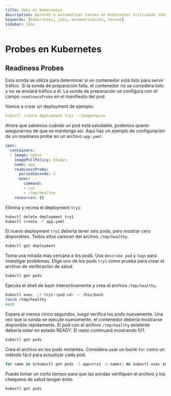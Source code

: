 ```yaml
---
title: Jobs en Kubernetes
description: Aprende a automatizar tareas en Kubernetes utilizando Jobs, incluyendo ejemplos de sintaxis y configuración.
keywords: [kubernetes, jobs, automatización, tareas]
sidebar: Jobs
---
```


# Probes en Kubernetes

## Readiness Probes
Esta sonda se utiliza para determinar si un contenedor está listo para servir tráfico. Si la sonda de preparación falla, el contenedor no se considera listo y no se enviará tráfico a él. La sonda de preparación se configura con el campo `readinessProbe` en el manifiesto del pod.

Vamos a crear un deployment de ejemplo:
```yaml
kubectl create deployment try1 --image=nginx
```

Ahora que sabemos cuándo un pod está saludable, podemos querer asegurarnos de que se mantenga así. Aquí hay un ejemplo de configuración de un readiness probe en un archivo `app.yaml`:

```yaml
spec:
  containers:
  - image: nginx 
    imagePullPolicy: Always
    name: app
    readinessProbe:
      periodSeconds: 5
      exec:
        command:
        - cat
        - /tmp/healthy
    resources: {}
```

Elimina y recrea el deployment `try1`:
```sh
kubectl delete deployment try1
kubectl create -f app.yaml
```

El nuevo deployment `try1` debería tener seis pods, pero mostrar cero disponibles. Todos ellos carecen del archivo `/tmp/healthy`.

```sh
kubectl get deployment
```

Toma una mirada más cercana a los pods. Usa `describe pod` y `logs` para investigar problemas. Elige uno de los pods `try1` como prueba para crear el archivo de verificación de salud.

```sh
kubectl get pods
```

Ejecuta el shell de bash interactivamente y crea el archivo `/tmp/healthy`.

```sh
kubectl exec -it try1-<pod-id> -- /bin/bash
touch /tmp/healthy
exit
```

Espera al menos cinco segundos, luego verifica los pods nuevamente. Una vez que la sonda se ejecute nuevamente, el contenedor debería mostrarse disponible rápidamente. El pod con el archivo `/tmp/healthy` existente debería estar en estado READY. El resto continuará mostrando 0/1.

```sh
kubectl get pods
```

Crea el archivo en los pods restantes. Considera usar un bucle `for` como un método fácil para actualizar cada pod.

```sh
for name in $(kubectl get pods -l app=try1 -o name); do kubectl exec $name -- touch /tmp/healthy; done
```

Puede tomar un corto tiempo para que las sondas verifiquen el archivo y los chequeos de salud tengan éxito.

```sh
kubectl get pods
```
